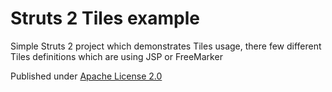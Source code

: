 Struts 2 Tiles example
==================

Simple Struts 2 project which demonstrates Tiles usage, there few different Tiles definitions which are using JSP or FreeMarker

Published under [Apache License 2.0](http://www.apache.org/licenses/LICENSE-2.0.html)
